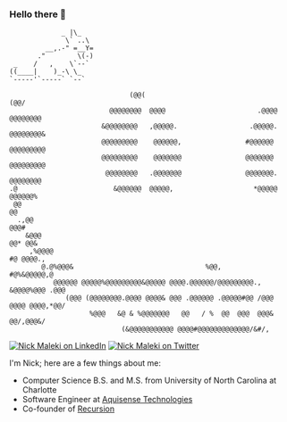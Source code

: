 ### Hello there 👋
```
             _ |\_
              \` ..\
         __,.-" =__Y=
       ."        \(-)
 _    /   ,    \`--`
((____|    )_-\ \_
`-----'`-----` `--`

                              (@@(                                  (@@/                            
                         @@@@@@@@  @@@@                       .@@@@  @@@@@@@@                       
                       &@@@@@@@@   ,@@@@@.                  .@@@@@.   @@@@@@@@&                     
                       @@@@@@@@@    @@@@@@,                #@@@@@@    @@@@@@@@@                     
                       @@@@@@@@@    @@@@@@@                @@@@@@@    @@@@@@@@@                     
                        @@@@@@@@   .@@@@@@@                @@@@@@@.   @@@@@@@@                      
.@                        &@@@@@@  @@@@@,                    *@@@@@  @@@@@@%                        
 @@                                                                                               @@
  .,@@                                                                                        @@@#  
    &@@@                                                                                  @@* @@&   
     ,%@@@@                                                                          #@ @@@@.,      
        @.@%@@@&                                 %@@,                          #@%&@@@@@,@          
           @@@@@@ @@@@@%@@@@@@@@@&@@@@@ @@@@.@@@@@@/@@@@@@@@@.,         &@@@@%@@@ .@@@              
              (@@@ (@@@@@@@@.@@@@ @@@@& @@@ .@@@@@@ .@@@@@#@@ /@@@ @@@@ @@@@,*@@/                   
                    %@@@   &@ & %@@@@@@@   @@   / %  @@  @@@  @@@& @@/,@@@&/                        
                            (&@@@@@@@@@@@ @@@@#@@@@@@@@@@@@@/&#/,                                                                                                             
```

[![Nick Maleki on LinkedIn](https://img.shields.io/badge/-nicholas%20maleki-093f79?style=for-the-badge&logo=linkedin&logoColor=white&link=https://www.linkedin.com/in/nicholas-maleki/)](https://www.linkedin.com/in/nicholas-maleki/) [![Nick Maleki on Twitter](https://img.shields.io/badge/-malekinick-093f79?&style=for-the-badge&logo=twitter&logoColor=white&link=https://twitter.com/malekinick)](https://twitter.com/malekinick) 


I'm Nick; here are a few things about me:
 - Computer Science B.S. and M.S. from University of North Carolina at Charlotte
 - Software Engineer at [Aquisense Technologies](https://www.aquisense.com/)
 - Co-founder of [Recursion](https://github.com/recursion-computing)

<!--
![Hello there 👋](https://media.giphy.com/media/KmEzemwIqhuF2/giphy.gif)

<!--
**nickmaleki/nickmaleki** is a ✨ _special_ ✨ repository because its `README.md` (this file) appears on your GitHub profile.
[![](https://img.shields.io/badge/-093f79?style=for-the-badge&logo=link&logoColor=white&link=https://nickmaleki.com/)](https://nickmaleki.com/) 
